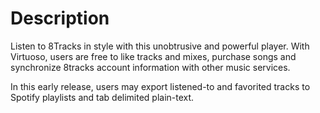 # Description

Listen to 8Tracks in style with this unobtrusive and powerful player. With Virtuoso, users are free to like tracks and mixes, purchase songs and synchronize 8tracks account information with other music services.

In this early release, users may export listened-to and favorited tracks to Spotify playlists and tab delimited plain-text. 